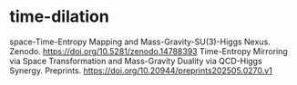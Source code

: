 # time-dilation

space-Time-Entropy Mapping and Mass-Gravity-SU(3)-Higgs Nexus. Zenodo. https://doi.org/10.5281/zenodo.14788393
Time-Entropy Mirroring via Space Transformation and Mass-Gravity Duality via QCD-Higgs Synergy. Preprints. https://doi.org/10.20944/preprints202505.0270.v1
